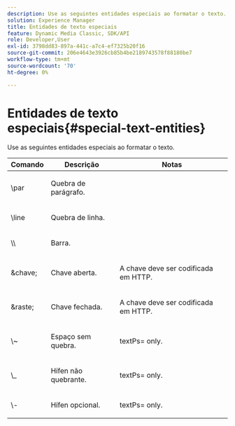 ```yaml
---
description: Use as seguintes entidades especiais ao formatar o texto.
solution: Experience Manager
title: Entidades de texto especiais
feature: Dynamic Media Classic, SDK/API
role: Developer,User
exl-id: 3798dd83-897a-441c-a7c4-ef7325b20f16
source-git-commit: 206e4643e3926cb85b4be2189743578f88180be7
workflow-type: tm+mt
source-wordcount: '70'
ht-degree: 0%

---
```


# Entidades de texto especiais{#special-text-entities}

Use as seguintes entidades especiais ao formatar o texto.

<table id="table_CFEB845C1B9A475CA52ECDFA9BB59A9D"> 
 <thead> 
  <tr> 
   <th class="entry"> Comando </th> 
   <th class="entry"> Descrição </th> 
   <th class="entry"> Notas </th> 
  </tr> 
 </thead>
 <tbody> 
  <tr> 
   <td> <span class="codeph"> \par</span> </td> 
   <td> <p>Quebra de parágrafo. </p> </td> 
   <td> <p> </p> </td> 
  </tr> 
  <tr> 
   <td> <span class="codeph"> \line  </span> </td> 
   <td> <p>Quebra de linha. </p> </td> 
   <td> <p> </p> </td> 
  </tr> 
  <tr> 
   <td> <span class="codeph"> \\  </span> </td> 
   <td> <p>Barra. </p> </td> 
   <td> <p> </p> </td> 
  </tr> 
  <tr> 
   <td> <span class="codeph"> &amp;chave;  </span> </td> 
   <td> <p>Chave aberta. </p> </td> 
   <td> <p>A chave deve ser codificada em HTTP. </p> </td> 
  </tr> 
  <tr> 
   <td> <span class="codeph"> &amp;raste;  </span> </td> 
   <td> <p>Chave fechada. </p> </td> 
   <td> <p>A chave deve ser codificada em HTTP. </p> </td> 
  </tr> 
  <tr> 
   <td> <span class="codeph"> \~  </span> </td> 
   <td> <p>Espaço sem quebra. </p> </td> 
   <td> <p><span class="codeph"> textPs=</span> only. </p> </td> 
  </tr> 
  <tr> 
   <td> <span class="codeph"> \_</span> </td> 
   <td> <p>Hífen não quebrante. </p> </td> 
   <td> <p><span class="codeph"> textPs=</span> only. </p> </td> 
  </tr> 
  <tr> 
   <td> <span class="codeph"> \-  </span> </td> 
   <td> <p>Hífen opcional. </p> </td> 
   <td> <p><span class="codeph"> textPs=</span> only. </p> </td> 
  </tr> 
 </tbody> 
</table>
